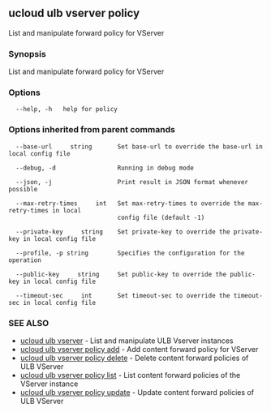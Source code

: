 ## ucloud ulb vserver policy

List and manipulate forward policy for VServer

### Synopsis

List and manipulate forward policy for VServer

### Options

```
  --help, -h   help for policy 

```

### Options inherited from parent commands

```
  --base-url     string       Set base-url to override the base-url in local config file 

  --debug, -d                 Running in debug mode 

  --json, -j                  Print result in JSON format whenever possible 

  --max-retry-times     int   Set max-retry-times to override the max-retry-times in local
                              config file (default -1) 

  --private-key     string    Set private-key to override the private-key in local config file 

  --profile, -p string        Specifies the configuration for the operation 

  --public-key     string     Set public-key to override the public-key in local config file 

  --timeout-sec     int       Set timeout-sec to override the timeout-sec in local config file 

```

### SEE ALSO

* [ucloud ulb vserver](developer/cli/cmd/ucloud/ulb/vserver)	 - List and manipulate ULB Vserver instances
* [ucloud ulb vserver policy add](developer/cli/cmd/ucloud/ulb/vserver/policy/add)	 - Add content forward policy for VServer
* [ucloud ulb vserver policy delete](developer/cli/cmd/ucloud/ulb/vserver/policy/delete)	 - Delete content forward policies of ULB VServer
* [ucloud ulb vserver policy list](developer/cli/cmd/ucloud/ulb/vserver/policy/list)	 - List content forward policies of the VServer instance
* [ucloud ulb vserver policy update](developer/cli/cmd/ucloud/ulb/vserver/policy/update)	 - Update content forward policies of ULB VServer

